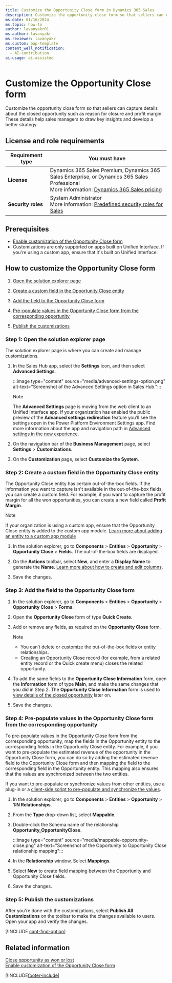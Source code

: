 ```yaml
---
title: Customize the Opportunity Close form in Dynamics 365 Sales
description: Customize the opportunity close form so that sellers can capture details about why an opportunity was closed.
ms.date: 01/16/2024
ms.topic: how-to
author: lavanyakr01
ms.author: lavanyakr
ms.reviewer: lavanyakr
ms.custom: bap-template
content_well_notification:
  - AI-contribution
ai-usage: ai-assisted
---
```

# Customize the Opportunity Close form 

Customize the opportunity close form so that sellers can capture details about the closed opportunity such as reason for closure and profit margin. These details help sales managers to draw key insights and develop a better strategy.

## License and role requirements

| Requirement type | You must have |  
|-----------------------|---------|
| **License** | Dynamics 365 Sales Premium, Dynamics 365 Sales Enterprise, or Dynamics 365 Sales Professional <br>More information: [Dynamics 365 Sales pricing](https://dynamics.microsoft.com/sales/pricing/) |
| **Security roles** | System Administrator <br> More information: [Predefined security roles for Sales](security-roles-for-sales.md)|

## Prerequisites

- [Enable customization of the Opportunity Close form](enable-opportunity-close-customization.md)
- Customizations are only supported on apps built on Unified Interface. If you're using a custom app, ensure that it's built on Unified Interface.

## How to customize the Opportunity Close form

1. [Open the solution explorer page](#step-1-open-the-solution-explorer-page)  

1. [Create a custom field in the Opportunity Close entity](#step-2-create-a-custom-field-in-the-opportunity-close-entity)
1. [Add the field to the Opportunity Close form](#step-3-add-the-field-to-the-opportunity-close-form)
1. [Pre-populate values in the Opportunity Close form from the corresponding opportunity](#step-4-pre-populate-values-in-the-opportunity-close-form-from-the-corresponding-opportunity)
1. [Publish the customizations](#step-5-publish-the-customizations)

### Step 1: Open the solution explorer page

The solution explorer page is where you can create and manage customizations.

1. In the Sales Hub app, select the **Settings** icon, and then select **Advanced Settings**.

   :::image type="content" source="media/advanced-settings-option.png" alt-text="Screenshot of the Advanced Settings option in Sales Hub.":::

   > [!NOTE]
   > The **Advanced Settings** page is moving from the web client to an Unified Interface app. If your organization has enabled the public preview of the **Advanced settings redirection** feature you’ll see the settings open in the Power Platform Environment Settings app. Find more information about the app and navigation path in [Advanced settings in the new experience](advanced-settings-new-experience.md).

3. On the navigation bar of the **Business Management** page, select **Settings** > **Customizations**.

4. On the **Customization** page, select **Customize the System**.

### Step 2: Create a custom field in the Opportunity Close entity

The Opportunity Close entity has certain out-of-the-box fields. If the information you want to capture isn't available in the out-of-the-box fields, you can create a custom field. For example, if you want to capture the profit margin for all the won opportunities, you can create a new field called **Profit Margin**. 

> [!NOTE]
> If your organization is using a custom app, ensure that the Opportunity Close entity is added to the custom app module. [Learn more about adding an entity to a custom app module](/power-apps/maker/model-driven-apps/add-edit-app-components)

1. In the solution explorer, go to **Components** > **Entities** > **Opportunity** > **Opportunity Close** > **Fields**. The out-of-the-box fields are displayed.

1. On the **Actions** toolbar, select **New**, and enter a **Display Name** to generate the **Name**. [Learn more about how to create and edit columns](/powerapps/maker/data-platform/create-edit-fields).

1. Save the changes.

### Step 3: Add the field to the Opportunity Close form

1. In the solution explorer, go to **Components** > **Entities** > **Opportunity** > **Opportunity Close** > **Forms**.

1. Open the **Opportunity Close** form of type **Quick Create**.
1. Add or remove any fields, as required on the **Opportunity Close** form.
    > [!NOTE]
    > - You can’t delete or customize the out-of-the-box fields or entity relationships.
    > - Creating an Opportunity Close record (for example, from a related entity record or the Quick create menu) closes the related opportunity.
1. To add the same fields to the **Opportunity Close Information** form, open the **Information** form of type **Main**, and make the same changes that you did in Step 2. The **Opportunity Close Information** form is used to [view details of the closed opportunity](close-opportunity-won-lost-sales.md#view-details-entered-while-closing-an-opportunity) later on.
1. Save the changes.

### Step 4: Pre-populate values in the Opportunity Close form from the corresponding opportunity

To pre-populate values in the Opportunity Close form from the corresponding opportunity, map the fields in the Opportunity entity to the corresponding fields in the Opportunity Close entity. For example, if you want to pre-populate the estimated revenue of the opportunity in the Opportunity Close form, you can do so by adding the estimated revenue field to the Opportunity Close form and then mapping the field to the corresponding field in the Opportunity entity. This mapping also ensures that the values are synchronized between the two entities.

If you want to pre-populate or synchronize values from other entities, use a plug-in or a [client-side script to pre-populate and synchronize the values](/power-apps/developer/model-driven-apps/clientapi/walkthrough-write-your-first-client-script).

1. In the solution explorer, go to **Components** > **Entities** > **Opportunity** > **1:N Relationships**.
1. From the **Type** drop-down list, select **Mappable**.
1. Double-click the Schema name of the relationship **Opportunity_OpportunityClose**.

   :::image type="content" source="media/mappable-opportunity-close.png" alt-text="Screenshot of the Opportunity to Opportunity Close relationship mapping":::

1. In the **Relationship** window, Select **Mappings**.
1. Select **New** to create field mapping between the Opportunity and Opportunity Close fields.
1. Save the changes.

### Step 5: Publish the customizations

After you're done with the customizations, select **Publish All Customizations** on the toolbar to make the changes available to users. Open your app and verify the changes.


[!INCLUDE [cant-find-option](../includes/cant-find-option.md)]

## Related information
[Close opportunity as won or lost](close-opportunity-won-lost-sales.md)  
[Enable customization of the Opportunity Close form](enable-opportunity-close-customization.md)


[!INCLUDE[footer-include](../includes/footer-banner.md)]

